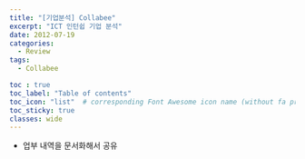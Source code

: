 ```yaml
---
title: "[기업분석] Collabee"
excerpt: "ICT 인턴쉽 기업 분석"
date: 2012-07-19
categories:
  - Review
tags:
  - Collabee

toc : true
toc_label: "Table of contents"
toc_icon: "list"  # corresponding Font Awesome icon name (without fa prefix)
toc_sticky: true
classes: wide  
---
```


- 업부 내역을 문서화해서 공유